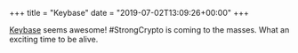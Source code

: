 +++
title = "Keybase"
date = "2019-07-02T13:09:26+00:00"
+++

[Keybase](https://keybase.io) seems awesome! #StrongCrypto is coming to the masses. What an exciting time to be alive.
			